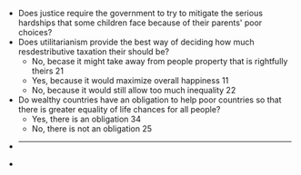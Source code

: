- Does justice require the government to try to mitigate the serious hardships that some children face because of their parents' poor choices?
- Does utilitarianism provide the best way of deciding how much resdestributive taxation their should be?
	- No, becase it might take away from people property that is rightfully theirs 21
	- Yes, because it would maximize overall happiness 11
	- No, because it would still allow too much inequality 22
- Do wealthy countries have an obligation to help poor countries so that there is greater equality of life chances for all people?
	- Yes, there is an obligation 34
	- No, there is not an obligation 25
-
  ---
-